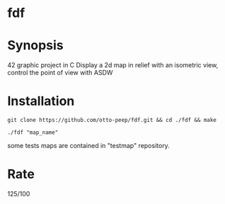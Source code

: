 # fdf

# Synopsis
42 graphic project in C
Display a 2d map in relief with an isometric view, control the point of view with ASDW

# Installation
`git clone https://github.com/otto-peep/fdf.git && cd ./fdf && make`

`./fdf "map_name"`

some tests maps are contained in "testmap" repository.

# Rate
125/100
